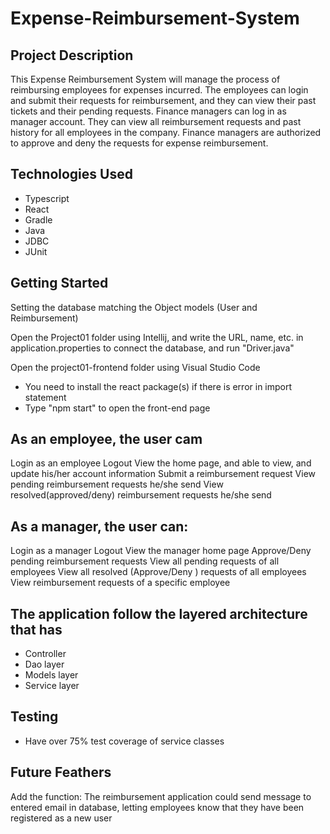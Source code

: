 # Expense-Reimbursement-System

## Project Description

This Expense Reimbursement System will manage the process of reimbursing employees for expenses incurred. The employees can login and submit their requests for reimbursement, and they can view their past tickets and their pending requests. Finance managers can log in as manager account. They can view all reimbursement requests and past history for all employees in the company. Finance managers are authorized to approve and deny the requests for expense reimbursement.

## Technologies Used

* Typescript
* React
* Gradle
* Java
* JDBC
* JUnit

## Getting Started
Setting the database matching the Object models (User and Reimbursement) 

Open the Project01 folder using Intellij, and write the URL, name, etc. in application.properties to connect the database, and run "Driver.java"

Open the project01-frontend folder using Visual Studio Code
- You need to install the react package(s) if there is error in import statement
- Type "npm start" to open the front-end page

## As an employee, the user cam 
Login as an employee
Logout
View the home page, and able to view, and update his/her account information 
Submit a reimbursement request
View pending reimbursement requests he/she send 
View resolved(approved/deny) reimbursement requests he/she send

## As a manager, the user can:
Login as a manager 
Logout
View the manager home page
Approve/Deny pending reimbursement requests
View all pending requests of all employees
View all resolved (Approve/Deny ) requests of all employees
View reimbursement requests of a specific employee

## The application follow the layered architecture that has 
- Controller
- Dao layer
- Models layer
- Service layer

##  Testing
- Have over 75% test coverage of service classes

## Future Feathers
Add the function: 
The reimbursement application could send message to entered email in database, letting employees know that they have been registered as a new user
